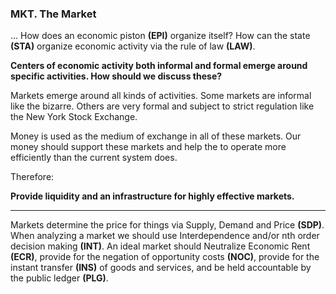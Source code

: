 
### MKT. The Market

... How does an economic piston **(EPI)** organize itself? How can the state **(STA)** organize economic activity via the rule of law **(LAW)**.

**Centers of economic activity both informal and formal emerge around specific activities. How should we discuss these?**

Markets emerge around all kinds of activities.  Some markets are informal like the bizarre. Others are very formal and subject to strict regulation like the New York Stock Exchange.

Money is used as the medium of exchange in all of these markets.  Our money should support these markets and help the to operate more efficiently than the current system does.

Therefore:

**Provide liquidity and an infrastructure for highly effective markets.**

----------

Markets determine the price for things via Supply, Demand and Price **(SDP)**.  When analyzing a market we should use Interdependence and/or nth order decision making **(INT)**. An ideal market should Neutralize Economic Rent **(ECR)**, provide for the negation of opportunity costs **(NOC)**, provide for the instant transfer **(INS)** of goods and services, and be held accountable by the public ledger **(PLG)**.









